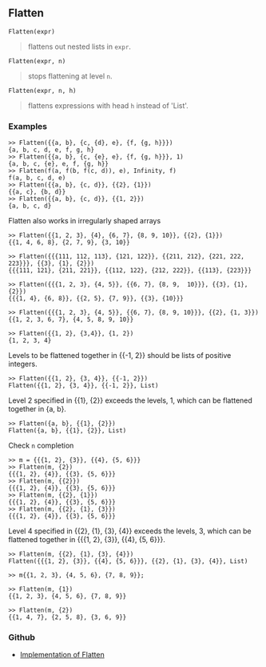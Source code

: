 ## Flatten

```
Flatten(expr)
```

> flattens out nested lists in `expr`.
	
```
Flatten(expr, n)
```

> stops flattening at level `n`.
	
```
Flatten(expr, n, h)
```

> flattens expressions with head `h` instead of 'List'.

### Examples

```
>> Flatten({{a, b}, {c, {d}, e}, {f, {g, h}}})
{a, b, c, d, e, f, g, h}
>> Flatten({{a, b}, {c, {e}, e}, {f, {g, h}}}, 1)
{a, b, c, {e}, e, f, {g, h}}
>> Flatten(f(a, f(b, f(c, d)), e), Infinity, f)
f(a, b, c, d, e)
>> Flatten({{a, b}, {c, d}}, {{2}, {1}})
{{a, c}, {b, d}}
>> Flatten({{a, b}, {c, d}}, {{1, 2}})
{a, b, c, d}
```

Flatten also works in irregularly shaped arrays

```
>> Flatten({{1, 2, 3}, {4}, {6, 7}, {8, 9, 10}}, {{2}, {1}})
{{1, 4, 6, 8}, {2, 7, 9}, {3, 10}}

>> Flatten({{{111, 112, 113}, {121, 122}}, {{211, 212}, {221, 222, 223}}}, {{3}, {1}, {2}})
{{{111, 121}, {211, 221}}, {{112, 122}, {212, 222}}, {{113}, {223}}}

>> Flatten({{{1, 2, 3}, {4, 5}}, {{6, 7}, {8, 9,  10}}}, {{3}, {1}, {2}})
{{{1, 4}, {6, 8}}, {{2, 5}, {7, 9}}, {{3}, {10}}}

>> Flatten({{{1, 2, 3}, {4, 5}}, {{6, 7}, {8, 9, 10}}}, {{2}, {1, 3}})
{{1, 2, 3, 6, 7}, {4, 5, 8, 9, 10}}

>> Flatten({{1, 2}, {3,4}}, {1, 2})
{1, 2, 3, 4}
```

Levels to be flattened together in {{-1, 2}} should be lists of positive integers.

```
>> Flatten({{1, 2}, {3, 4}}, {{-1, 2}})
Flatten({{1, 2}, {3, 4}}, {{-1, 2}}, List)
```

Level 2 specified in {{1}, {2}} exceeds the levels, 1, which can be flattened together in {a, b}.

```
>> Flatten({a, b}, {{1}, {2}})
Flatten({a, b}, {{1}, {2}}, List)
```

Check `n` completion

```
>> m = {{{1, 2}, {3}}, {{4}, {5, 6}}}
>> Flatten(m, {2})
{{{1, 2}, {4}}, {{3}, {5, 6}}}
>> Flatten(m, {{2}})
{{{1, 2}, {4}}, {{3}, {5, 6}}}
>> Flatten(m, {{2}, {1}})
{{{1, 2}, {4}}, {{3}, {5, 6}}}
>> Flatten(m, {{2}, {1}, {3}})
{{{1, 2}, {4}}, {{3}, {5, 6}}}
```

Level 4 specified in {{2}, {1}, {3}, {4}} exceeds the levels, 3, which can be flattened together in {{{1, 2}, {3}}, {{4}, {5, 6}}}.

```
>> Flatten(m, {{2}, {1}, {3}, {4}})
Flatten({{{1, 2}, {3}}, {{4}, {5, 6}}}, {{2}, {1}, {3}, {4}}, List)
 
>> m{{1, 2, 3}, {4, 5, 6}, {7, 8, 9}};

>> Flatten(m, {1})
{{1, 2, 3}, {4, 5, 6}, {7, 8, 9}}

>> Flatten(m, {2})
{{1, 4, 7}, {2, 5, 8}, {3, 6, 9}}
```

 

### Github

* [Implementation of Flatten](https://github.com/axkr/symja_android_library/blob/master/symja_android_library/matheclipse-core/src/main/java/org/matheclipse/core/builtin/StructureFunctions.java#L463) 
